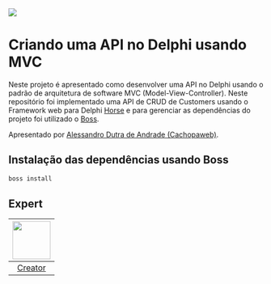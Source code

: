 <img src="https://i.imgur.com/XSFK6Br.png" />

# Criando uma API no Delphi usando MVC

Neste projeto é apresentado como desenvolver uma API no Delphi usando o padrão de arquitetura de software MVC (Model-View-Controller).
Neste repositório foi implementado uma API de CRUD de Customers usando o Framework web para Delphi [Horse][3] e para gerenciar as dependências do projeto foi utilizado o [Boss][2].

Apresentado por [Alessandro Dutra de Andrade (Cachopaweb)][1].

## Instalação das dependências usando Boss
```sh
boss install
```
## Expert

| [<img src="https://github.com/cachopaweb.png" width="75px;"/>][1] |
| :-: |
|[Creator][1]|


[1]: https://github.com/cachopaweb
[2]: https://github.com/HashLoad/boss
[3]: https://github.com/HashLoad/horse
